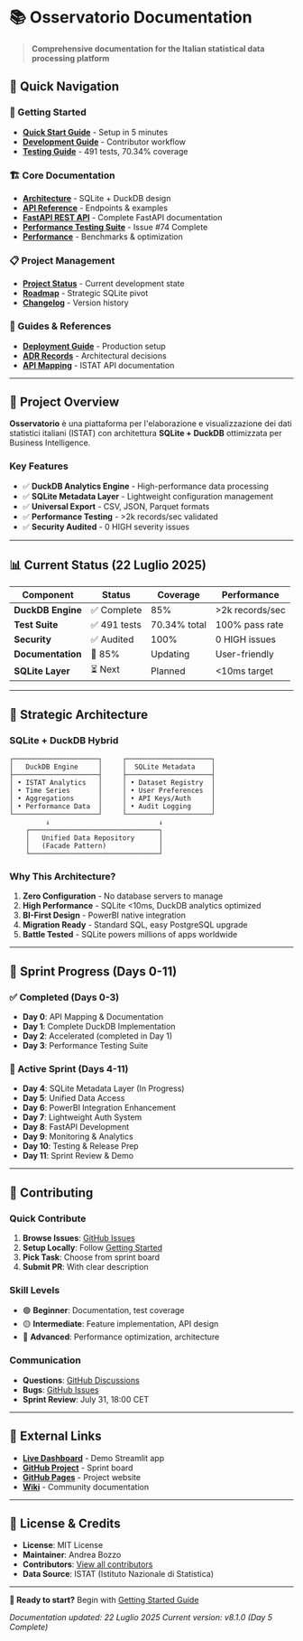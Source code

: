 # 📚 Osservatorio Documentation

> **Comprehensive documentation for the Italian statistical data processing platform**

## 🚀 Quick Navigation

### 📖 Getting Started
- **[Quick Start Guide](GETTING_STARTED.md)** - Setup in 5 minutes
- **[Development Guide](guides/DEVELOPMENT.md)** - Contributor workflow
- **[Testing Guide](../TESTING.md)** - 491 tests, 70.34% coverage

### 🏗️ Core Documentation
- **[Architecture](core/ARCHITECTURE.md)** - SQLite + DuckDB design
- **[API Reference](core/API_REFERENCE.md)** - Endpoints & examples
- **[FastAPI REST API](api/FASTAPI_REST_API.md)** - Complete FastAPI documentation
- **[Performance Testing Suite](api/PERFORMANCE_TESTING_SUITE.md)** - Issue #74 Complete
- **[Performance](core/PERFORMANCE.md)** - Benchmarks & optimization

### 📋 Project Management
- **[Project Status](project/PROJECT_STATE.md)** - Current development state
- **[Roadmap](project/ROADMAP.md)** - Strategic SQLite pivot
- **[Changelog](reference/CHANGELOG.md)** - Version history

### 📝 Guides & References
- **[Deployment Guide](guides/DEPLOYMENT.md)** - Production setup
- **[ADR Records](reference/adr/)** - Architectural decisions
- **[API Mapping](api/api-mapping.md)** - ISTAT API documentation

---

## 🎯 Project Overview

**Osservatorio** è una piattaforma per l'elaborazione e visualizzazione dei dati statistici italiani (ISTAT) con architettura **SQLite + DuckDB** ottimizzata per Business Intelligence.

### Key Features
- ✅ **DuckDB Analytics Engine** - High-performance data processing
- ✅ **SQLite Metadata Layer** - Lightweight configuration management
- ✅ **Universal Export** - CSV, JSON, Parquet formats
- ✅ **Performance Testing** - >2k records/sec validated
- ✅ **Security Audited** - 0 HIGH severity issues

---

## 📊 Current Status (22 Luglio 2025)

| Component | Status | Coverage | Performance |
|-----------|--------|----------|-------------|
| **DuckDB Engine** | ✅ Complete | 85% | >2k records/sec |
| **Test Suite** | ✅ 491 tests | 70.34% total | 100% pass rate |
| **Security** | ✅ Audited | 100% | 0 HIGH issues |
| **Documentation** | 🔄 85% | Updating | User-friendly |
| **SQLite Layer** | ⏳ Next | Planned | <10ms target |

---

## 🚀 Strategic Architecture

### SQLite + DuckDB Hybrid
```
┌─────────────────────┐     ┌─────────────────────┐
│   DuckDB Engine     │     │  SQLite Metadata    │
├─────────────────────┤     ├─────────────────────┤
│ • ISTAT Analytics   │     │ • Dataset Registry  │
│ • Time Series       │     │ • User Preferences  │
│ • Aggregations      │     │ • API Keys/Auth     │
│ • Performance Data  │     │ • Audit Logging     │
└─────────────────────┘     └─────────────────────┘
         ↓                           ↓
    ┌────────────────────────────────┐
    │   Unified Data Repository      │
    │   (Facade Pattern)             │
    └────────────────────────────────┘
```

### Why This Architecture?
1. **Zero Configuration** - No database servers to manage
2. **High Performance** - SQLite <10ms, DuckDB analytics optimized
3. **BI-First Design** - PowerBI native integration
4. **Migration Ready** - Standard SQL, easy PostgreSQL upgrade
5. **Battle Tested** - SQLite powers millions of apps worldwide

---

## 🎯 Sprint Progress (Days 0-11)

### ✅ Completed (Days 0-3)
- **Day 0**: API Mapping & Documentation
- **Day 1**: Complete DuckDB Implementation
- **Day 2**: Accelerated (completed in Day 1)
- **Day 3**: Performance Testing Suite

### 🔄 Active Sprint (Days 4-11)
- **Day 4**: SQLite Metadata Layer (In Progress)
- **Day 5**: Unified Data Access
- **Day 6**: PowerBI Integration Enhancement
- **Day 7**: Lightweight Auth System
- **Day 8**: FastAPI Development
- **Day 9**: Monitoring & Analytics
- **Day 10**: Testing & Release Prep
- **Day 11**: Sprint Review & Demo

---

## 👥 Contributing

### Quick Contribute
1. **Browse Issues**: [GitHub Issues](https://github.com/AndreaBozzo/Osservatorio/issues)
2. **Setup Locally**: Follow [Getting Started](GETTING_STARTED.md)
3. **Pick Task**: Choose from sprint board
4. **Submit PR**: With clear description

### Skill Levels
- 🟢 **Beginner**: Documentation, test coverage
- 🟡 **Intermediate**: Feature implementation, API design
- 🔴 **Advanced**: Performance optimization, architecture

### Communication
- **Questions**: [GitHub Discussions](https://github.com/AndreaBozzo/Osservatorio/discussions)
- **Bugs**: [GitHub Issues](https://github.com/AndreaBozzo/Osservatorio/issues)
- **Sprint Review**: July 31, 18:00 CET

---

## 🔗 External Links

- **[Live Dashboard](https://osservatorio-dashboard.streamlit.app/)** - Demo Streamlit app
- **[GitHub Project](https://github.com/AndreaBozzo/Osservatorio/projects)** - Sprint board
- **[GitHub Pages](https://andreabozzo.github.io/Osservatorio/)** - Project website
- **[Wiki](https://github.com/AndreaBozzo/Osservatorio/wiki)** - Community documentation

---

## 📄 License & Credits

- **License**: MIT License
- **Maintainer**: Andrea Bozzo
- **Contributors**: [View all contributors](https://github.com/AndreaBozzo/Osservatorio/contributors)
- **Data Source**: ISTAT (Istituto Nazionale di Statistica)

---

**🎯 Ready to start?** Begin with [Getting Started Guide](GETTING_STARTED.md)

*Documentation updated: 22 Luglio 2025*
*Current version: v8.1.0 (Day 5 Complete)*
